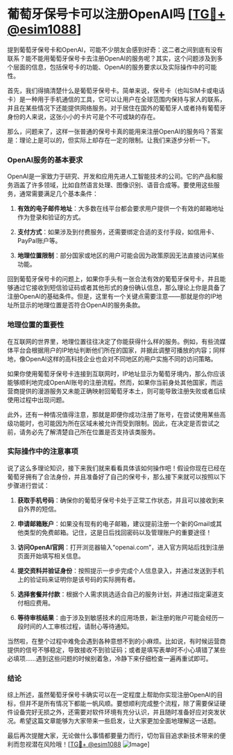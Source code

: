 # 葡萄牙保号卡可以注册OpenAI吗 [[TG💪+ @esim1088](https://t.me/s/esim1088)]

提到葡萄牙保号卡和OpenAI，可能不少朋友会感到好奇：这二者之间到底有没有联系？能不能用葡萄牙保号卡去注册OpenAI的服务呢？其实，这个问题涉及到多个层面的信息，包括保号卡的功能、OpenAI的服务要求以及实际操作中的可能性。

首先，我们得搞清楚什么是葡萄牙保号卡。简单来说，保号卡（也叫SIM卡或电话卡）是一种用于手机通信的工具，它可以让用户在全球范围内保持与家人的联系，并且在某些情况下还能提供网络服务。对于居住在国外的葡萄牙人或者持有葡萄牙身份的人来说，这张小小的卡片可是个不可或缺的存在。

那么，问题来了，这样一张普通的保号卡真的能用来注册OpenAI的服务吗？答案是：理论上是可以的，但实际上却存在一定的限制。让我们来逐步分析一下。

### OpenAI服务的基本要求

OpenAI是一家致力于研究、开发和应用先进人工智能技术的公司。它的产品和服务涵盖了许多领域，比如自然语言处理、图像识别、语音合成等。要使用这些服务，通常需要满足几个基本条件：

1. **有效的电子邮件地址**：大多数在线平台都会要求用户提供一个有效的邮箱地址作为登录和验证的方式。
   
2. **支付方式**：如果涉及到付费服务，还需要绑定合适的支付手段，如信用卡、PayPal账户等。

3. **地理位置限制**：部分国家或地区的用户可能会因为政策原因无法直接访问某些功能。

回到葡萄牙保号卡的问题上，如果你手头有一张合法有效的葡萄牙保号卡，并且能够通过它接收到短信验证码或者其他形式的身份确认信息，那么理论上你是具备了注册OpenAI的基础条件。但是，这里有一个关键点需要注意——那就是你的IP地址所显示的地理位置是否符合OpenAI的服务条款。

### 地理位置的重要性

在互联网的世界里，地理位置往往决定了你能获得什么样的服务。例如，有些流媒体平台会根据用户的IP地址判断他们所在的国家，并据此调整可播放的内容；同样地，像OpenAI这样的高科技企业也会对不同地区的用户实施不同的访问策略。

如果你使用葡萄牙保号卡连接到互联网时，IP地址显示为葡萄牙境内，那么你应该能够顺利地完成OpenAI账号的注册流程。然而，如果你当前身处其他国家，而运营商提供的漫游服务又未能正确映射回葡萄牙本土，则可能导致注册失败或者后续使用过程中出现问题。

此外，还有一种情况值得注意，那就是即便你成功注册了账号，在尝试使用某些高级功能时，也可能因为所在区域未被允许而受到限制。因此，在决定是否尝试之前，请务必先了解清楚自己所在位置是否支持该类服务。

### 实际操作中的注意事项

说了这么多理论知识，接下来我们就来看看具体该如何操作吧！假设你现在已经在葡萄牙拥有了合法身份，并且准备好了自己的保号卡，那么接下来就可以按照以下步骤进行尝试：

1. **获取手机号码**：确保你的葡萄牙保号卡处于正常工作状态，并且可以接收到来自外界的短信。

2. **申请邮箱账户**：如果没有现有的电子邮箱，建议提前注册一个新的Gmail或其他类型的免费邮箱。记住，这是日后找回密码以及管理账户的重要途径！

3. **访问OpenAI官网**：打开浏览器输入“openai.com”，进入官方网站后找到注册页面开始填写相关信息。

4. **提交资料并验证身份**：按照提示一步步完成个人信息录入，并通过发送到手机上的验证码来证明你是该号码的实际拥有者。

5. **选择套餐并付款**：根据个人需求挑选适合自己的服务计划，并通过指定渠道支付相应费用。

6. **等待审核结果**：由于涉及到敏感技术的应用场景，新注册的账户可能会经历一段时间的人工审核过程，请耐心等待通知。

当然啦，在整个过程中难免会遇到各种意想不到的小麻烦。比如说，有时候运营商提供的信号不够稳定，导致接收不到验证码；或者是填写表单时不小心填错了某些必填项……遇到这些问题的时候别着急，冷静下来仔细检查一遍再重试即可。

### 结论

综上所述，虽然葡萄牙保号卡确实可以在一定程度上帮助你实现注册OpenAI的目标，但并不是所有情况下都能一帆风顺。要想顺利完成整个流程，除了需要保证硬件设备完好无损之外，还需要对软件环境有充分认识，并且随时准备好应对突发状况。希望这篇文章能够为大家带来一些启发，让大家更加全面地理解这一话题。

最后再次提醒大家，无论做什么事情都要量力而行，切勿盲目追求新技术带来的便利而忽视潜在风险哦！[[TG💪+ @esim1088](https://t.me/s/esim1088) ![Image](https://i.postimg.cc/4NQfJmqS/Snipaste-2025-05-13-00-14-12.png)]